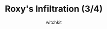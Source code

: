 ---
media: "images/rounds/war/roxy_3.png"
media_type: image
type: art
title: Roxy's Infiltration (3/4)
author: [witchkit]
desc: Roxy Day leads a daring solo infiltration of the NT colony.
---